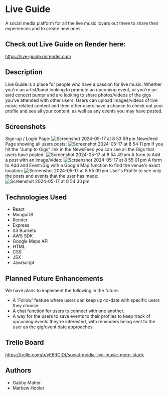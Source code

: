 # Live Guide

A social media platform for all the live music lovers out there to share their experiences and to create new ones.

## Check out Live Guide on Render here:
https://live-guide.onrender.com

## Description

Live Guide is a place for people who have a passion for live music. Whether you're an artist/band looking to promote an upcoming event, or you're an avid concert punter and are looking to share photos/videos of the gigs you've attended with other users. Users can upload images/videos of live music related content and then other users have a chance to check out your profile and see all your content, as well as any events you may have posted.

## Screenshots
Sign-up / Login Page:
![Screenshot 2024-05-17 at 8 53 59 pm](https://github.com/Elder-Xeno/live-guide/assets/149305887/e3fd054c-3855-423c-bcf8-470dfa8b9014)
Newsfeed Page showing all users posts:
![Screenshot 2024-05-17 at 8 54 11 pm](https://github.com/Elder-Xeno/live-guide/assets/149305887/01c0d015-de90-4cb5-a767-2d95167173eb)
If you hit the "Jump to Gigs" link in the NewsFeed you can see all the Gigs that users have posted:
![Screenshot 2024-05-17 at 8 54 49 pm](https://github.com/Elder-Xeno/live-guide/assets/149305887/f021e85f-db9d-464a-ad87-b3139ecba00e)
A form to Add a post with an image/video:
![Screenshot 2024-05-17 at 8 55 01 pm](https://github.com/Elder-Xeno/live-guide/assets/149305887/2bafc5f0-8feb-4c32-9fcf-a99f8757da4f)
A form to Add and Event/Gig with a Google Map function to find the venue's exact location:
![Screenshot 2024-05-17 at 8 55 09 pm](https://github.com/Elder-Xeno/live-guide/assets/149305887/ae82626a-7242-4655-8615-f2752f91dfe0)
User's Profile to see only the posts and events that the user has made:
![Screenshot 2024-05-17 at 8 54 30 pm](https://github.com/Elder-Xeno/live-guide/assets/149305887/f263c9d6-5dbf-4fe9-baac-6d9c5f5ddcb2)

## Technologies Used
- React
- MongoDB
- Render
- Express
- S3 Buckets
- AWS SDK
- Google Maps API
- HTML
- CSS
- JSX
- Javascript

## Planned Future Enhancements
We have plans to implement the following in the future:
- A 'Follow' feature where users can keep up-to-date with specific users they choose.
- A chat function for users to connect with one another.
- A way for the users to save events to their profiles to keep track of upcoming events they're interested, with reminders being sent to the user as the gig/event date approaches

## Trello Board
https://trello.com/b/yE6RCIDt/social-media-live-music-mern-stack

## Authors
- Gabby Maher
- Mathew Hooler

